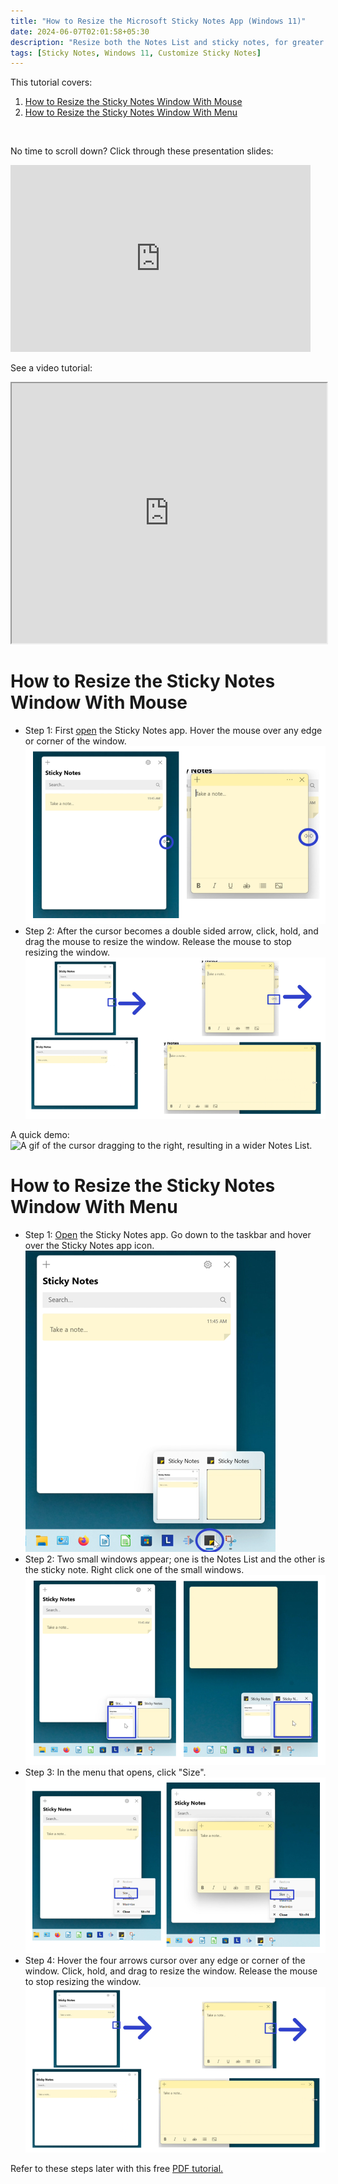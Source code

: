 ```yaml
---
title: "How to Resize the Microsoft Sticky Notes App (Windows 11)"
date: 2024-06-07T02:01:58+05:30
description: "Resize both the Notes List and sticky notes, for greater efficiency in your workflow. Read on to learn how."
tags: [Sticky Notes, Windows 11, Customize Sticky Notes]
---
```

This tutorial covers:
1. [How to Resize the Sticky Notes Window With Mouse](#1)
2. [How to Resize the Sticky Notes Window With Menu](#2)

<br />
<p>No time to scroll down? Click through these presentation slides:</p>
<iframe src="https://docs.google.com/presentation/d/e/2PACX-1vQLmoJOcRP5MUPranlLi8KgG0son8qZQa5gHEeERZGXHENTCg0SvP0omxaOqmkADtBX8Rq1fuTTkH5B/embed?start=false&loop=false&delayms=3000" frameborder="0" width="480" height="299" allowfullscreen="true" mozallowfullscreen="true" webkitallowfullscreen="true"></iframe>


<br />

See a video tutorial:
<iframe class="BLOG_video_class" allowfullscreen="" youtube-src-id="1BsJkz-LPNs" width="100%" height="416" src="https://www.youtube.com/embed/1BsJkz-LPNs"></iframe>

<h1 id="1">How to Resize the Sticky Notes Window With Mouse</h1>

* Step 1: First [open](https://qhtutorials.github.io/posts/how-to-open-sticky-notes/) the Sticky Notes app. Hover the mouse over any edge or corner of the window. <div class="stepimage">![A screenshot of the cursor hovering over the right edge of the Notes List window. The second screenshot displays the cursor hovering over the right edge of a sticky note.](blogresizestickynotes1hov.png "Hover over the edge/corner of the window")</div>
* Step 2: After the cursor becomes a double sided arrow, click, hold, and drag the mouse to resize the window. Release the mouse to stop resizing the window. <div class="stepimage">![A screenshot of the cursor dragging to the right, resulting in a wider Notes List. The second screenshot displays the cursor dragging to the right, resulting in a wider sticky note.](blogresizestickynotes2.png "Click, hold, and drag the mouse")</div>

A quick demo:
![A gif of the cursor dragging to the right, resulting in a wider Notes List.](resize2.GIF "Click, hold, and drag the mouse")

<h1 id="2">How to Resize the Sticky Notes Window With Menu</h1>

* Step 1: [Open](https://qhtutorials.github.io/posts/how-to-open-sticky-notes/) the Sticky Notes app. Go down to the taskbar and hover over the Sticky Notes app icon. <div class="stepimage">![A screenshot of the cursor hovering over the Sticky Notes app icon on the taskbar.](bloghoveroverappiconedit.png "Hover over the app icon")</div>
* Step 2: Two small windows appear; one is the Notes List and the other is the sticky note. Right click one of the small windows. <div class="stepimage">![A screenshot of the cursor right clicking the small Notes List window. The second screenshot displays the cursor right clicking the small sticky note window.](blogrightclicksmallwindow.png "Right click a small window")</div>
* Step 3: In the menu that opens, click "Size". <div class="stepimage">![A screenshot of the cursor clicking the "Size" option in the menu.](blogresizemenu.png "Click 'Size' ")</div>
* Step 4: Hover the four arrows cursor over any edge or corner of the window. Click, hold, and drag to resize the window. Release the mouse to stop resizing the window. <div class="stepimage">![A screenshot of the cursor dragging to the right, resulting in a wider Notes List. The second screenshot displays the cursor dragging to the right, resulting in a wider sticky note.](blogresize4arrows.png "Click, hold, and drag the edge of a window")</div>

Refer to these steps later with this free [PDF tutorial.](https://drive.google.com/file/d/1z67pP26eE_PORbo9zg62EMKP6ZY6e6Dq/view?usp=sharing)

<br />